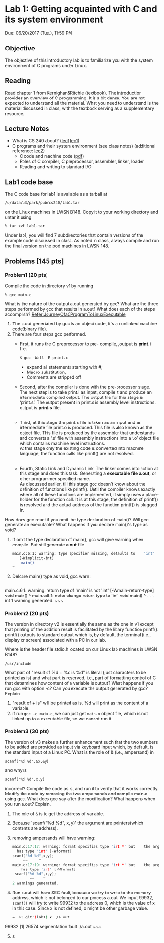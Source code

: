# Lab 1: Getting acquainted with C and its system environment 

Due: 06/20/2017 (Tue.), 11:59 PM

## Objective

The objective of this introductory lab is to familiarize you with the system environment of C programs under Linux.

## Reading

Read chapter 1 from Kernighan&Ritchie (textbook). The introduction provides an overview of C programming. It is a bit dense. You are not expected to understand all the material. What you need to understand is the material discussed in class, with the textbook serving as a supplementary resource.

## Lecture Notes

- What is CS 240 about? ([lec1] [lec1])
- C programs and their system environment (see class notes) (additional reference: [lec2][lec2])
	- C code and machine code ([pdf][machineCode])
	- Roles of C compiler, C preprocessor, assembler, linker, loader
	- Reading and writing to standard I/O

[lec1]:https://github.com/sean8purdue/cs240ProgrammingInC/blob/lab1/lab1/cs240crisn1.pdf
[lec2]:https://github.com/sean8purdue/cs240ProgrammingInC/blob/lab1/lab1/cs240crisn2.pdf
[machineCode]:https://github.com/sean8purdue/cs240ProgrammingInC/blob/lab1/lab1/cs240-park1.pdf

## Lab1 code base

The C code base for lab1 is available as a tarball at 

`/u/data/u3/park/pub/cs240/lab1.tar `

on the Linux machines in LWSN B148. Copy it to your working directory and untar it using 

`% tar xvf lab1.tar `

Under lab1, you will find 7 subdirectories that contain versions of the example code discussed in class. As noted in class, always compile and run the final version on the pod machines in LWSN 148.

## Problems [145 pts]

### Problem1 (20 pts)

Compile the code in directory v1 by running 

`% gcc main.c `

What is the nature of the output a.out generated by gcc? What are the three steps performed by gcc that results in a.out? What does each of the steps accomplish? [Refer:JourneyOfaCProgramToLinuxExecutable](https://github.com/sean8purdue/cs240ProgrammingInC/blob/dev/lab1/JourneyOfaCProgramToLinuxExecutable.pdf)

1. The a.out genertated by gcc is an object code, it's an unlinked machine code(binary file).
2. There are four steps gcc performed.
	- First, it runs the C preprocessor to pre-	compile, ,output is **print.i** file.
	
		`$ gcc -Wall -E print.c `
		- expand all statements starting with #; 
		- Macro substitution;
		- Comments are stripped off 
	- Second, after the compiler is done with the pre-processor stage. The next step is to take print.i as input, compile it and produce an intermediate compiled output. The output file for this stage is ‘print.s’. The output present in print.s is assembly level instructions. output is **print.s** file. <br/><br/>
	- Third, at this stage the print.s file is taken as an input and an intermediate file print.o is produced. This file is also known as the object file. This file is produced by the assembler that understands and converts a ‘.s’ file with assembly instructions into a ‘.o’ object file which contains machine level instructions. <br/> At this stage only the existing code is converted into machine language, the function calls like printf() are not resolved. <br/><br/>
	- Fourth, Static Link and Dynamic Link. The linker comes into action at this stage and does this task. Generating a **executable file a.out**, or other programmer specified name. <br/> As discussed earlier, till this stage gcc doesn’t know about the definition of functions like printf(). Until the compiler knows exactly where all of these functions are implemented, it simply uses a place-holder for the function call. It is at this stage, the definition of printf() is resolved and the actual address of the function printf() is plugged in.

How does gcc react if you omit the type declaration of main()? Will gcc generate an executable? What happens if you declare main()'s type as void?

1. If omit the type declaration of main(), gcc will give warning when compile. But still generate **a.out** file.

	~~~bash
	main.c:6:1: warning: type specifier missing, defaults to 	'int'
   	   [-Wimplicit-int]
		main()
	^
	~~~

2. Delcare main() type as void, gcc warn:

	~~~bash
main.c:6:1: warning: return type of 'main' is not 'int'
      [-Wmain-return-type]
void main()
^
main.c:6:1: note: change return type to 'int'
void main()
^~~~
int
1 warning generated.
	~~~
	
### Problem2 (20 pts)

The version in directory v2 is essentially the same as the one in v1 except that printing of the addition result is facilitated by the libary function printf(). printf() outputs to standard output which is, by default, the terminal (i.e., display or screen) associated with a PC in our lab.

Where is the header file stdio.h located on our Linux lab machines in LWSN B148? 

`/usr/include`

What part of "result of %d + %d is %d" is literal (just characters to be printed as is) and what part is reserved, i.e., part of formatting control of C that determines how content of a variable is output? What happens if you run gcc with option -c? Can you execute the output generated by gcc? Explain.

1. "result of  + is" will be printed as is. %d will print as the content of a variable.
2. if run `gcc -c main.c`, we can just get `main.o` object file, which is not linked up to a executable file, so we cannot run it.

### Problem3 (30 pts)

The version of v3 makes a further enhancement such that the two numbers to be added are provided as input via keyboard input which, by default, is the standard input of a Linux PC. What is the role of & (i.e., ampersand) in 

`scanf("%d %d",&x,&y) `

and why is 

`scanf("%d %d",x,y) `

incorrect? Compile the code as is, and run it to verify that it works correctly. Modify the code by removing the two ampersands and compile main.c using gcc. What does gcc say after the modification? What happens when you run a.out? Explain.


1. The role of `&` is to get the address of variable.

2. Because `scanf("%d %d", x, y)' the argument are pointers(which contents are address).

3. removing ampersands will have warning:

	~~~c
	main.c:17:17: warning: format specifies type 'int *' but 	the argument
      has type 'int' [-Wformat]
  	scanf("%d %d",x,y);
         ~~     ^
	main.c:17:19: warning: format specifies type 'int *' but 	the argument
  	    has type 'int' [-Wformat]
 	 scanf("%d %d",x,y);
            ~~    ^
	2 warnings generated.
	~~~ 
4. Run a.out will have SEG fault, because we try to write to the memory address, which is not belonged to our process a.out. We input 99932, `scanf()` will try to write 99932 to the address 0, which is the value of x in this case. Since x is not defined, x might be other garbage value.

	~~~bash
	➜  v3 git:(lab1) ✗ ./a.out
99932
[1]    26574 segmentation fault  ./a.out
	~~~
	
5. s



